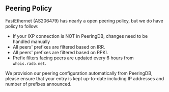 ## Peering Policy ##

FastEthernet (AS206479) has nearly a open peering policy, but we do have policy to follow:

 * If your IXP connection is NOT in PeeringDB, changes need to be handled manually
 * All peers' prefixes are filtered based on IRR.
 * All peers' prefixes are filtered based on RPKI.
 * Prefix filters facing peers are updated every 6 hours from `whois.radb.net`.

We provision our peering configuration automatically from PeeringDB, please ensure that your entry is kept up-to-date including IP addresses and number of prefixes announced.
